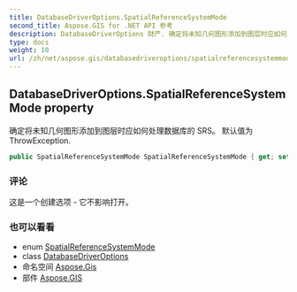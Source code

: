 ```yaml
---
title: DatabaseDriverOptions.SpatialReferenceSystemMode
second_title: Aspose.GIS for .NET API 参考
description: DatabaseDriverOptions 财产. 确定将未知几何图形添加到图层时应如何处理数据库的 SRS 默认值为ThrowException.
type: docs
weight: 10
url: /zh/net/aspose.gis/databasedriveroptions/spatialreferencesystemmode/
---
```

## DatabaseDriverOptions.SpatialReferenceSystemMode property

确定将未知几何图形添加到图层时应如何处理数据库的 SRS。 默认值为ThrowException.

```csharp
public SpatialReferenceSystemMode SpatialReferenceSystemMode { get; set; }
```

### 评论

这是一个创建选项 - 它不影响打开。

### 也可以看看

* enum [SpatialReferenceSystemMode](../../spatialreferencesystemmode/)
* class [DatabaseDriverOptions](../)
* 命名空间 [Aspose.Gis](../../databasedriveroptions/)
* 部件 [Aspose.GIS](../../../)


